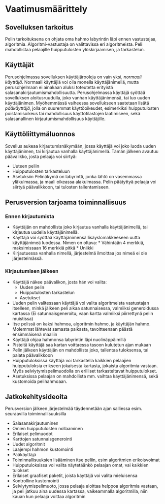 # Vaatimusmäärittely

## Sovelluksen tarkoitus
Pelin tarkoituksena on ohjata oma hahmo labyrintin läpi ennen vastustajaa, algoritmia. Algoritmi-vastustaja on valittavissa eri algoritmeista. Peli mahdollistaa pelaajille huipputulosten ylöskirjaamisen, ja tarkastelun.

## Käyttäjät
Perusohjelmassa sovelluksen käyttäjärooleja on vain yksi, *normaali käyttäjä*. Normaali käyttäjiä voi olla monella käyttäjänimellä, mutta perusohjelmaan ei ainakaan aluksi toteutetta erityistä salasanakirjautumismahdollisuutta. Perusohjelmassa käyttäjä syöttää sovelluksen aloitusruudulla, joko vanhan käyttäjänimensä, tai luo uuden käyttäjänimen. Myöhemmässä vaiheessa sovellukseen saatetaan lisätä *pääkäyttäjä*, jolla on suuremmat käyttöoikeudet, esimerkiksi huipputulosten poistamisoikeus tai mahdollisuus käyttötilastojen laatimiseen, sekä salasanallinen kirjautumismahdollisuus käyttäjille.

## Käyttöliittymäluonnos
Sovellus aukeaa kirjautumisnäkymään, jossa käyttäjä voi joko luoda uuden käyttäjänimen, tai kirjautua vanhalla käyttäjänimellä. Tämän jälkeen avautuu päävalikko, josta pelaaja voi siirtyä:
* Uuteen peliin
* Huipputulosten tarkasteluun
* Asetuksiin
Pelinäkymä on labyrintti, jonka lähtö on vasemmassa yläkulmassa, ja maali oikeassa alakulmassa. Pelin päätyttyä pelaaja voi siirtyä päävalikkoon, tai tulosten tallentamiseen.

## Perusversion tarjoama toiminnallisuus

### Ennen kirjautumista
* Käyttäjän on mahdollista joko kirjautua vanhalla käyttäjänimellä, tai kirjautua uudella käyttäjänimellä.
* Käyttäjä voi syöttää käyttäjänimensä lisäyslomakkeeseen uutta käyttäjänimeä luodessa. Nimen on oltava:
        * Vähintään 4 merkkiä, maksimissaan 16 merkkiä pitkä
        * Uniikki
* Kirjautuessa vanhalla nimellä, järjestelmä ilmoittaa jos nimeä ei ole järjestelmässä.

### Kirjautumisen jälkeen
* Käyttäjä näkee päävalikon, josta hän voi valita:
	* Uuden pelin
	* Huipputulosten tarkastelun
	* Asetukset
* Uuden pelin valitessaan käyttäjä voi valita algoritmeista vastustajan itselleen, minkä jälkeen peli alkaa satunnaisessa, valmiiksi generoidussa kartassa (Ei satunnaisgeneroitu, vaan kartta valmiiksi piirrettynä pelin muistissa)
* Itse pelissä on kaksi hahmoa, algoritmin hahmo, ja käyttäjän hahmo. Molemmat lähtevät samasta paikasta, tavoitteenaan päästä ensimmäisenä maaliin
* Käyttäjä ohjaa hahmonsa labyrintin läpi nuolinäppäimillä
* Pisteitä käyttäjä saa kartan voittaessa tasoon kulutetun ajan mukaan
* Pelin jälkeen käyttäjän on mahdollista joko, tallentaa tuloksensa, tai palata päävalikkoon
* Huipputuloksissa käyttäjä voi tarkastella kaikkien pelaajien huipputuloksia erikseen jokaisesta kartasta, jokaista algoritmia vastaan. Myös selviytymispelimuodolla on erilliset tarkasteltavat huipputulokset.
* Asetuksissa pelaajan on mahdollista mm. vaihtaa käyttäjänimensä, sekä kustomoida pelihahmoaan.

## Jatkokehitysideoita

Perusversion jälkeen järjestelmää täydennetään ajan salliessa esim. seuraavilla toiminnallisuuksilla
* Salasanakirjautuminen
* Omien huipputulosten nollaaminen
* Erilaiset pelimuodot
* Karttojen satunnaisgenerointi
* Uudet algoritmit
* Laajempi hahmon kustomointi
* Pääkäyttäjä
* Toiminnallisuuksien lisääminen itse peliin, esim algoritmien erikoisvoimat
* Huipputuloksissa voi valita näytetäänkö pelaajan omat, vai kaikkien tulokset
* Erilaiset graafiset paketit, joista käyttäjä voi valita mieluisensa
* Kontrolline kustomointi
* Selviytymispelimuoto, jossa pelaaja aloittaa helppoa algoritmia vastaan, ja peli jatkuu aina uudessa kartassa, vaikeammalla algoritmilla, niin kauan kun pelaaja voittaa algoritmin

